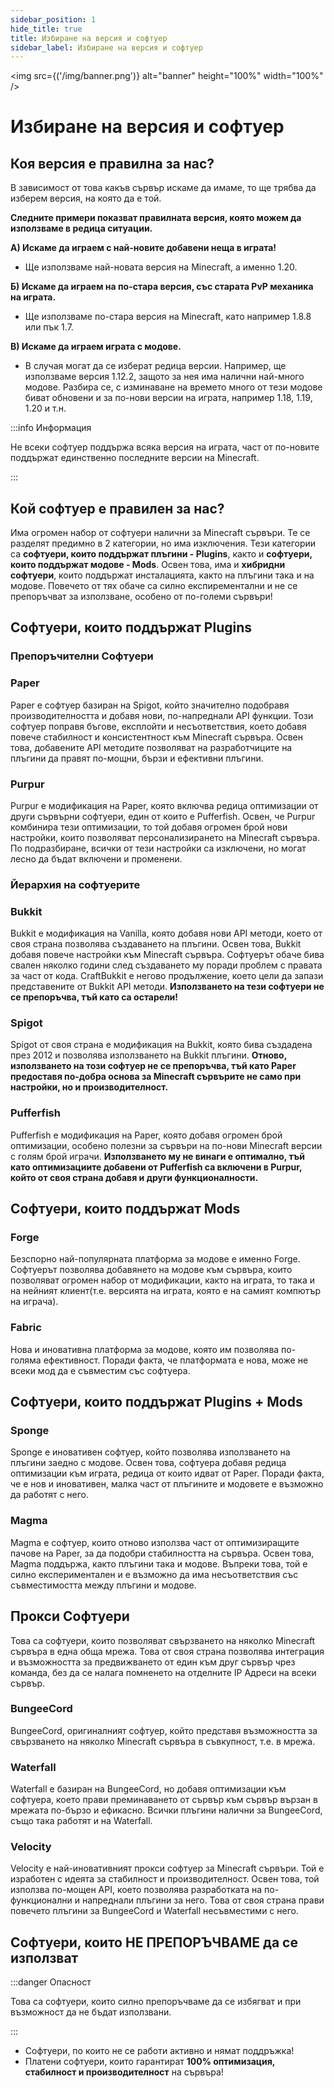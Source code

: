 ```yaml
---
sidebar_position: 1
hide_title: true
title: Избиране на версия и софтуер
sidebar_label: Избиране на версия и софтуер
---
```


<img src={('/img/banner.png')} alt="banner" height="100%" width="100%" />

<div class="text--center">
<h1>Избиране на версия и софтуер</h1>
</div>

## Коя версия е правилна за нас?
В зависимост от това какъв сървър искаме да имаме, то ще трябва да изберем версия, на която да е той.

**Следните примери показват правилната версия, която можем да използваме в редица ситуации.**

**А) Искаме да играем с най-новите добавени неща в играта!**
- Ще използваме най-новата версия на Minecraft, а именно 1.20.

**Б) Искаме да играем на по-стара версия, със старата PvP механика на играта.**
- Ще използваме по-стара версия на Minecraft, като например 1.8.8 или пък 1.7.

**В) Искаме да играем играта с модове.**
- В случая могат да се изберат редица версии. Например, ще използваме версия 1.12.2, защото за нея има налични 
най-много модове. Разбира се, с изминаване на времето много от тези модове биват обновени и за по-нови версии на 
играта, например 1.18, 1.19, 1.20 и т.н.

:::info Информация

Не всеки софтуер поддържа всяка версия на играта, част от по-новите поддържат единственно последните версии на Minecraft.

:::

## Кой софтуер е правилен за нас?
Има огромен набор от софтуери налични за Minecraft сървъри. Те се разделят предимно в 2 категории, но има изключения. 
Тези категории са **софтуери, които поддържат плъгини - Plugins**, както и **софтуери, които поддържат модове - Mods**. 
Освен това, има и **хибридни софтуери**, които поддържат инсталацията, както на плъгини така и на модове. 
Повечето от тях обаче са силно експирементални и не се препоръчват за използване, особено от по-големи сървъри!

## Софтуери, които поддържат Plugins

### Препоръчителни Софтуери
### Paper
Paper е софтуер базиран на Spigot, който значително подобравя производителността и добавя нови, по-напреднали API 
функции. Този софтуер поправя бъгове, експлойти и несъответствия, което добавя повече стабилност и консистентност към 
Minecraft сървъра. Освен това, добавените API методите позволяват на разработчиците на плъгини да правят
по-мощни, бързи и ефективни плъгини.

### Purpur
Purpur е модификация на Paper, която включва редица оптимизации от други сървърни софтуери, един от които е Pufferfish. 
Освен, че Purpur комбинира тези оптимизации, то той добавя огромен брой нови настройки, които позволяват 
персонализирането на Minecraft сървъра. По подразбиране, всички от тези настройки са изключени, но могат лесно 
да бъдат включени и променени.

### Йерархия на софтуерите

### Bukkit
Bukkit е модификация на Vanilla, която добавя нови API методи, което от своя страна позволява създаването на плъгини. 
Освен това, Bukkit добавя повече настройки към Minecraft сървъра. Софтуерът обаче бива свален няколко години 
след създаването му поради проблем с правата за част от кода. CraftBukkit е негово продължение, което цели да запази 
представените от Bukkit API методи. **Използването на тези софтуери не се препоръчва, тъй като са остарели!**

### Spigot
Spigot от своя страна е модификация на Bukkit, която бива създадена през 2012 и 
позволява използването на Bukkit плъгини. **Отново, използването на този софтуер не се препоръчва, тъй като 
Paper предоставя по-добра основа за Minecraft сървърите не само при настройки, но и производителност.**

### Pufferfish
Pufferfish е модификация на Paper, която добавя огромен брой оптимизации, особено полезни за сървъри на по-нови 
Minecraft версии с голям брой играчи. **Използването му не винаги е оптимално, тъй като оптимизациите добавени от 
Pufferfish са включени в Purpur, който от своя страна добавя и други функционалности.**

## Софтуери, които поддържат Mods

### Forge
Безспорно най-популярната платформа за модове е именно Forge. Софтуерът позволява добавянето на модове
към сървъра, които позволяват огромен набор от модификации, както на играта, то така и на нейният 
клиент(т.е. версията на играта, която е на самият компютър на играча).

### Fabric
Нова и иновативна платформа за модове, която им позволява по-голяма ефективност. 
Поради факта, че платформата е нова, може не всеки мод да е съвместим със софтуера.

## Софтуери, които поддържат Plugins + Mods

### Sponge
Sponge е иновативен софтуер, който позволява използването на плъгини заедно с модове. Освен това, софтуера добавя 
редица оптимизации към играта, редица от които идват от Paper. Поради факта, че е нов и иновативен, малка част 
от плъгините и модовете е възможно да работят с него.

### Magma
Magma е софтуер, които отново използва част от оптимизиращите пачове на Paper, за да подобри стабилността на сървъра. 
Освен това, Magma поддържа, както плъгини така и модове. Въпреки това, той е силно експериментален и е възможно да има 
несъответствия със съвместимостта между плъгини и модове.

## Прокси Софтуери
Това са софтуери, които позволяват свързването на няколко Minecraft сървъра в една обща мрежа. 
Това от своя страна позволява интеграция и възможността за предвижването от един към друг сървър
чрез команда, без да се налага помненето на отделните IP Адреси на всеки сървър.

### BungeeCord
BungeeCord, оригиналният софтуер, който представя възможността за свързването на няколко Minecraft сървъра
в съвкупност, т.е. в мрежа.

### Waterfall
Waterfall е базиран на BungeeCord, но добавя оптимизации към софтуера, което прави преминаването от сървър към сървър
вързан в мрежата по-бързо и ефикасно. Всички плъгини налични за BungeeCord, също така работят и на Waterfall.

### Velocity
Velocity е най-иновативният прокси софтуер за Minecraft сървъри. Той е изработен с идеята за стабилност
и производителност. Освен това, той използва по-мощен API, което позволява разработката на по-функционални и напреднали
плъгини за него. Това от своя страна прави повечето плъгини за BungeeCord и Waterfall несъвместими с него.

## Софтуери, които НЕ ПРЕПОРЪЧВАМЕ да се използват

:::danger Опасност

Това са софтуери, които силно препоръчваме да се избягват и при възможност да не бъдат използвани.

:::

- Софтуери, по които не се работи активно и нямат поддръжка!
- Платени софтуери, които гарантират **100% оптимизация, стабилност и производителност** на сървъра!